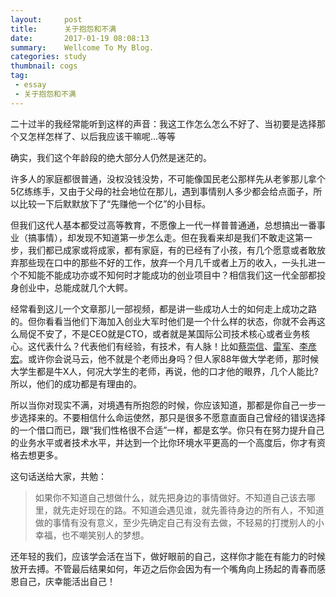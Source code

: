```yaml
---
layout:     post
title:      关于抱怨和不满
date:       2017-01-19 08:08:13
summary:    Wellcome To My Blog.
categories: study
thumbnail: cogs
tag:
 - essay
 - 关于抱怨和不满
---
```


二十过半的我经常能听到这样的声音：我这工作怎么怎么不好了、当初要是选择那个又怎样怎样了、以后我应该干嘛呢...等等

确实，我们这个年龄段的绝大部分人仍然是迷茫的。

许多人的家庭都很普通，没权没钱没势，不可能像国民老公那样先从老爹那儿拿个5亿练练手，又由于父母的社会地位在那儿，遇到事情别人多少都会给点面子，所以比较一下后默默放下了“先赚他一个亿”的小目标。

但我们这代人基本都受过高等教育，不愿像上一代一样普普通通，总想搞出一番事业（搞事情），却发现不知道第一步怎么走。但在我看来却是我们不敢走这第一步，我们都已成家或将成家，都有家庭，有的已经有了小孩，有几个愿意或者敢放弃那些现在口中的那些不好的工作，放弃一个月几千或者上万的收入，一头扎进一个不知能不能成功亦或不知何时才能成功的创业项目中？相信我们这一代全部都投身创业中，总能成就几个大鳄。

经常看到这儿一个文章那儿一部视频，都是讲一些成功人士的如何走上成功之路的。但你看看当他们下海加入创业大军时他们是一个什么样的状态，你就不会再这么局促不安了，不是CEO就是CTO，或者就是某国际公司技术核心或者业务核心。这代表什么？代表他们有经验，有技术，有人脉！比如[蔡崇信](http://baike.baidu.com/view/1240566.htm)、[雷军](http://baike.baidu.com/link?url=OXSuqRi80a4MFvxM6brRnpC7UjLvUGJYh1m8MDP_YiWI-xo76wMIoHKUDv8gr6oweepXKCuM-7fUArZRJSrvBzfiE3Wiwxpkphb5wn_iZj7)、[李彦宏](http://baike.baidu.com/link?url=_2UjhZcmVBlUir0E-jqmXw5SZ6J3LlMtE86QPRfczR9P_jlVNeZJhXytS7B4-M-1Z5h4gXWb5s1Iv0XKKNj6jicvBmBKSBA4N5aggqcA4MtkECOCXG8lPKN4vHWdiMCe)。或许你会说马云，他不就是个老师出身吗？但人家88年做大学老师，那时候大学生都是牛X人，何况大学生的老师，再说，他的口才他的眼界，几个人能比?所以，他们的成功都是有理由的。

所以当你对现实不满，对境遇有所抱怨的时候，你应该知道，那都是你自己一步一步选择来的。不要相信什么命运使然，那只是很多不愿意直面自己曾经的错误选择的一个借口而已，跟“我们性格很不合适”一样，都是玄学。你只有在努力提升自己的业务水平或者技术水平，并达到一个比你环境水平更高的一个高度后，你才有资格去想更多。

这句话送给大家，共勉：

>如果你不知道自己想做什么，就先把身边的事情做好。不知道自己该去哪里，就先走好现在的路。不知道会遇见谁，就先善待身边的所有人，不知道做的事情有没有意义，至少先确定自己有没有去做，不轻易的打搅别人的小幸福，也不嘲笑别人的梦想。

还年轻的我们，应该学会活在当下，做好眼前的自己，这样你才能在有能力的时候放开去搏。不管最后结果如何，年迈之后你会因为有一个嘴角向上扬起的青春而感恩自己，庆幸能活出自己！

















